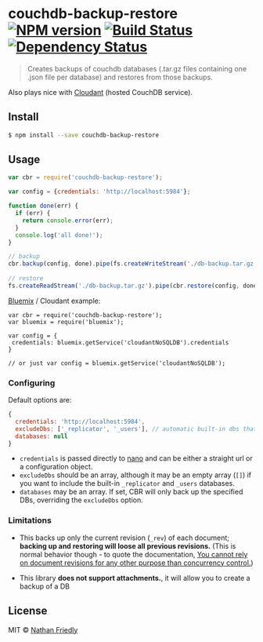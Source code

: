 # couchdb-backup-restore [![NPM version][npm-image]][npm-url] [![Build Status][travis-image]][travis-url] [![Dependency Status][daviddm-image]][daviddm-url]
> Creates backups of couchdb databases (.tar.gz files containing one .json file per database) and restores from those backups.

Also plays nice with [Cloudant](https://cloudant.com/) (hosted CouchDB service).

## Install

```sh
$ npm install --save couchdb-backup-restore
```

## Usage

```js
var cbr = require('couchdb-backup-restore');

var config = {credentials: 'http://localhost:5984'};

function done(err) {
  if (err) {
    return console.error(err);
  }
  console.log('all done!');
}

// backup
cbr.backup(config, done).pipe(fs.createWriteStream('./db-backup.tar.gz'))
  
// restore
fs.createReadStream('./db-backup.tar.gz').pipe(cbr.restore(config, done));
```

[Bluemix](https://console.ng.bluemix.net/) / Cloudant example:

```
var cbr = require('couchdb-backup-restore');
var bluemix = require('bluemix'); 

var config = {
 credentials: bluemix.getService('cloudantNoSQLDB').credentials
}

// or just var config = bluemix.getService('cloudantNoSQLDB');
```

### Configuring

Default options are:

```js
{
  credentials: 'http://localhost:5984',
  excludeDbs: ['_replicator', '_users'], // automatic built-in dbs that you probably don't want to backup
  databases: null
}
```

* `credentials` is passed directly to [nano](https://www.npmjs.com/package/nano) and can be either a straight url or a configuration object.
* `excludeDbs` should be an array, although it may be an empty array (`[]`) if you want to include the built-in `_replicator` and `_users` databases.
* `databases` may be an array. If set, CBR will only back up the specified DBs, overriding the `excludeDbs` option.


### Limitations

* This backs up only the current revision (`_rev`) of each document; **backing up and restoring will loose all previous revisions.**
  (This is normal behavior though - to quote the documentation, [You cannot rely on document revisions for any other purpose than concurrency control.](https://wiki.apache.org/couchdb/Document_revisions))
  
* This library **does not support attachments.**, it will allow you to create a backup of a DB

## License

MIT © [Nathan Friedly](http://nfriedly.com)


[npm-image]: https://badge.fury.io/js/couchdb-backup-restore.svg
[npm-url]: https://npmjs.org/package/couchdb-backup-restore
[travis-image]: https://travis-ci.org/nfriedly/couchdb-backup-restore.svg?branch=master
[travis-url]: https://travis-ci.org/nfriedly/couchdb-backup-restore
[daviddm-image]: https://david-dm.org/nfriedly/couchdb-backup-restore.svg?theme=shields.io
[daviddm-url]: https://david-dm.org/nfriedly/couchdb-backup-restore
